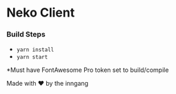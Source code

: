 # Neko Client

### Build Steps

- `yarn install`
- `yarn start`

\*Must have FontAwesome Pro token set to build/compile

Made with ♥ by the inngang
